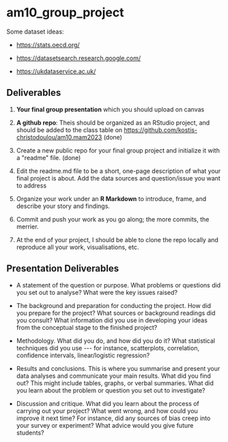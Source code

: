 # am10_group_project

Some dataset ideas:

-   <https://stats.oecd.org/>

-   <https://datasetsearch.research.google.com/>

-   <https://ukdataservice.ac.uk/>

## Deliverables

1.  **Your final group presentation** which you should upload on canvas

2.  **A github repo**: Theis should be organized as an RStudio project, and should be added to the class table on <https://github.com/kostis-christodoulou/am10.mam2023> (done)

3.  Create a new public repo for your final group project and initialize it with a "readme" file. (done)

4.  Edit the readme.md file to be a short, one-page description of what your final project is about. Add the data sources and question/issue you want to address

5.  Organize your work under an **R Markdown** to introduce, frame, and describe your story and findings.

6.  Commit and push your work as you go along; the more commits, the merrier.

7.  At the end of your project, I should be able to clone the repo locally and reproduce all your work, visualisations, etc.

## Presentation Deliverables

-   A statement of the question or purpose. What problems or questions did you set out to analyse? What were the key issues raised?

-   The background and preparation for conducting the project. How did you prepare for the project? What sources or background readings did you consult? What information did you use in developing your ideas from the conceptual stage to the finished project?

-   Methodology. What did you do, and how did you do it? What statistical techniques did you use --- for instance, scatterplots, correlation, confidence intervals, linear/logistic regression?

-   Results and conclusions. This is where you summarise and present your data analyses and communicate your main results. What did you find out? This might include tables, graphs, or verbal summaries. What did you learn about the problem or question you set out to investigate?

-   Discussion and critique. What did you learn about the process of carrying out your project? What went wrong, and how could you improve it next time? For instance, did any sources of bias creep into your survey or experiment? What advice would you give future students?

